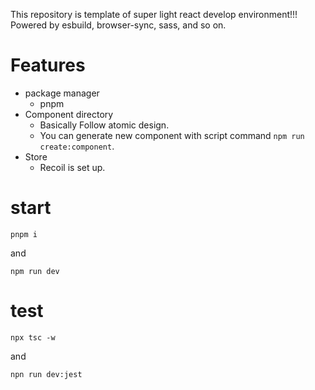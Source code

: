 This repository is template of super light react develop environment!!!
Powered by esbuild, browser-sync, sass, and so on. 

# Features

- package manager
  - pnpm
- Component directory
  - Basically Follow atomic design.
  - You can generate new component with script command `npm run create:component`.
- Store
  - Recoil is set up.

# start

```pnpm i```

and 

```npm run dev```
 
# test

```npx tsc -w```

and 

```npn run dev:jest```